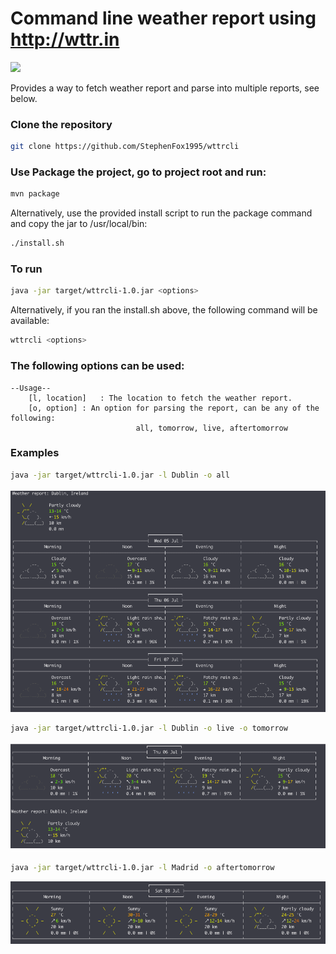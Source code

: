 # Command line weather report using http://wttr.in
![](https://travis-ci.org/StephenFox1995/wttrcli.svg?branch=master)

Provides a way to fetch weather report and parse into multiple reports, see below.

### Clone the repository
```bash
git clone https://github.com/StephenFox1995/wttrcli
```

### Use Package the project, go to project root and run:
```bash
mvn package
```

Alternatively, use the provided install script to run the package command and copy the jar to /usr/local/bin:
```bash
./install.sh
```

### To run
```bash
java -jar target/wttrcli-1.0.jar <options>
```

Alternatively, if you ran the install.sh above, the following command will be available:
```bash
wttrcli <options>
```

### The following options can be used:
```
--Usage--
	[l, location]	: The location to fetch the weather report.
	[o, option]	: An option for parsing the report, can be any of the following: 
                            all, tomorrow, live, aftertomorrow
```

### Examples
```bash
java -jar target/wttrcli-1.0.jar -l Dublin -o all
```
![alt text](./assets/dublin_all.png "java -jar target/wttrcli-1.0.jar -l Dublin -o all")

```bash
java -jar target/wttrcli-1.0.jar -l Dublin -o live -o tomorrow
```
![alt text](./assets/dublin_live_tomorrow.png "java -jar target/wttrcli-1.0.jar -l Dublin -o live -o tomorrow")

```bash
java -jar target/wttrcli-1.0.jar -l Madrid -o aftertomorrow
```
![alt text](./assets/madrid_aftertomorrow.png "java -jar target/wttrcli-1.0.jar -l Madrid -o aftertomorrow")

